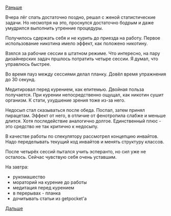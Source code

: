 [Раньше](2018.10.16.md)

Вчера лёг спать достаточно поздно, решал с женой статистические задачи.
Но несмотря на это, проснулся достаточно бодрым и даже умудрился выполнить утренние процедуры.

Получилось сдержать себя и не курить до приезда на работу. Первое использование никотина имело эффект, как положено никотину.

Взялся за рабочие сессии в штатном режиме. Что интересно, на пару дизайнерских задач пршлось потратить четыре сессии. Я думал, что управлюсь быстрее.

Во время пауз между сессиями делал планку. Довёл время упражнения до 30 секунд.

Медитировал перед курением, как епитемью. Двойная польза получается. При курении непосредственно ощущал, как никотин сушит организм. К стати, ухудшение зрения тоже из-за него.

Недосып стал сказываться после обеда. Поспал, затем принял пирацетам. Эффект от него, в отличие от фенотропила слабже и меньше длится. Хотя последействие аналогично долгое. Единственный плюс - это средство не так критично к недосыпу.

В качестве работы по спекулятору рассмотрел концепцию инвайтов. Надо переделывать текущий код инвайтов и менять структуру классов.

После четырёх сессий пытался учить эсперанто, но сил уже не осталось.
Сейчас чувствую себя очень уставшим.

На завтра:
  - рукомашество
  - мораторий на курение до работы
  - медитация перед курением
  - в перерывах - планка
  - дочитывать статьи из getpocket'а

[Дальше](2018.10.18.md)